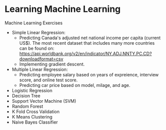 # Learning Machine Learning
Machine Learning Exercises<br />
- Simple Linear Regression:<br />
  - Predicting Canada's adjusted net national income per capita (current US$). The most recent dataset that includes many more countries can be found on: https://api.worldbank.org/v2/en/indicator/NY.ADJ.NNTY.PC.CD?downloadformat=csv
  - Implementing gradient descent.
- Multiple Linear Regression:<br />
  - Predicting employee salary based on years of expreience, interview score, and online test score.
  - Predicting car price based on model, milage, and age.
- Logistic Regression<br />
- Decision Tree<br />
- Support Vector Machine (SVM)<br />
- Random Forest<br />
- K Fold Cross Validation<br />
- K Means Clustering<br />
- Naive Bayes Classifier
